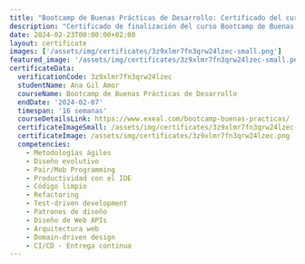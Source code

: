 ```yaml
---
title: "Bootcamp de Buenas Prácticas de Desarrollo: Certificado del curso"
description: "Certificado de finalización del curso Bootcamp de Buenas Prácticas de Desarrollo para Ana Gil Amor."
date: 2024-02-23T00:00:00+02:00
layout: certificate
images: ['/assets/img/certificates/3z9xlmr7fn3qrw24lzec-small.png']
featured_image: '/assets/img/certificates/3z9xlmr7fn3qrw24lzec-small.png'
certificateData:
  verificationCode: 3z9xlmr7fn3qrw24lzec 
  studentName: Ana Gil Amor
  courseName: Bootcamp de Buenas Prácticas de Desarrollo
  endDate: '2024-02-07'
  timespan: '16 semanas'
  courseDetailsLink: https://www.exeal.com/bootcamp-buenas-practicas/
  certificateImageSmall: /assets/img/certificates/3z9xlmr7fn3qrw24lzec-small.png
  certificateImage: /assets/img/certificates/3z9xlmr7fn3qrw24lzec.png
  competencies:
    - Metodologías ágiles
    - Diseño evolutivo
    - Pair/Mob Programming
    - Productividad con el IDE
    - Código limpio
    - Refactoring
    - Test-driven development
    - Patrones de diseño
    - Diseño de Web APIs
    - Arquitectura web
    - Domain-driven design
    - CI/CD - Entrega continua
---
```

